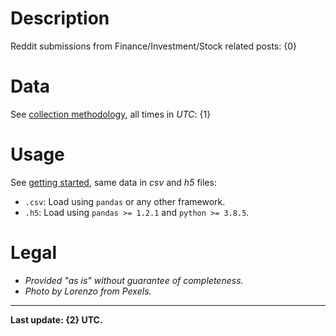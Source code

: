 # Description
Reddit submissions from Finance/Investment/Stock related posts:
{0}

# Data
See [collection methodology](/leukipp/reddit-finance-data/metadata), all times in *UTC*:
{1}

# Usage
See [getting started](/leukipp/reddit-finance-data-getting-started), same data in *csv* and *h5* files:
- `.csv`: Load using `pandas` or any other framework.
- `.h5`: Load using `pandas >= 1.2.1` and `python >= 3.8.5`.

# Legal
- *Provided "as is" without guarantee of completeness.*
- *Photo by Lorenzo from Pexels.*

---

**Last update: {2} UTC.**
